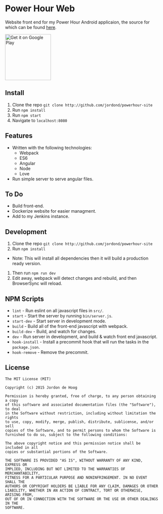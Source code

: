 # Power Hour Web

Website front end for my Power Hour Android applicaion, the source for which can be found [here](http://github.com/jordond/powerhour).

<a href="https://play.google.com/store/apps/details?id=ca.hoogit.powerhour&utm_source=global_co&utm_medium=prtnr&utm_content=Mar2515&utm_campaign=PartBadge&pcampaignid=MKT-AC-global-none-all-co-pr-py-PartBadges-Oct1515-1"><img alt="Get it on Google Play" src="https://play.google.com/intl/en_us/badges/images/apps/en-play-badge.png" width="150px" /></a>

## Install
1. Clone the repo `git clone http://github.com/jordond/powerhour-site`
1. Run `npm install`
1. Run `npm start`
1. Navigate to `localhost:8080`

## Features
- Written with the following technologies:
  - Webpack
  - ES6
  - Angular
  - Node
  - Love
- Run simple server to serve angular files.

## To Do
- Build front-end.
- Dockerize website for easier managment.
- Add to my Jenkins instance.

## Development
1. Clone the repo `git clone http://github.com/jordond/powerhour-site`
1. Run `npm install`
  - Note: This will install all dependencies then it will build a production ready version.
1. Then run `npm run dev`
1. Edit away, webpack will detect changes and rebuild, and then BrowserSync will reload.

## NPM Scripts
- `lint` - Run eslint on all javascript files in `src/`.
- `start` - Start the server by running `bin/server.js`.
- `start-dev` - Start server in development mode.
- `build` - Build all of the front-end javascript with webpack.
- `build-dev` - Build, and watch for changes.
- `dev` - Run server in development, and build & watch front end javascript.
- `hook-install` - Install a precommit hook that will run the tasks in the `package.json`.
- `hook-remove` - Remove the precommit.

## License

```
The MIT License (MIT)

Copyright (c) 2015 Jordon de Hoog

Permission is hereby granted, free of charge, to any person obtaining a copy
of this software and associated documentation files (the "Software"), to deal
in the Software without restriction, including without limitation the rights
to use, copy, modify, merge, publish, distribute, sublicense, and/or sell
copies of the Software, and to permit persons to whom the Software is
furnished to do so, subject to the following conditions:

The above copyright notice and this permission notice shall be included in all
copies or substantial portions of the Software.

THE SOFTWARE IS PROVIDED "AS IS", WITHOUT WARRANTY OF ANY KIND, EXPRESS OR
IMPLIED, INCLUDING BUT NOT LIMITED TO THE WARRANTIES OF MERCHANTABILITY,
FITNESS FOR A PARTICULAR PURPOSE AND NONINFRINGEMENT. IN NO EVENT SHALL THE
AUTHORS OR COPYRIGHT HOLDERS BE LIABLE FOR ANY CLAIM, DAMAGES OR OTHER
LIABILITY, WHETHER IN AN ACTION OF CONTRACT, TORT OR OTHERWISE, ARISING FROM,
OUT OF OR IN CONNECTION WITH THE SOFTWARE OR THE USE OR OTHER DEALINGS IN THE
SOFTWARE.
```
